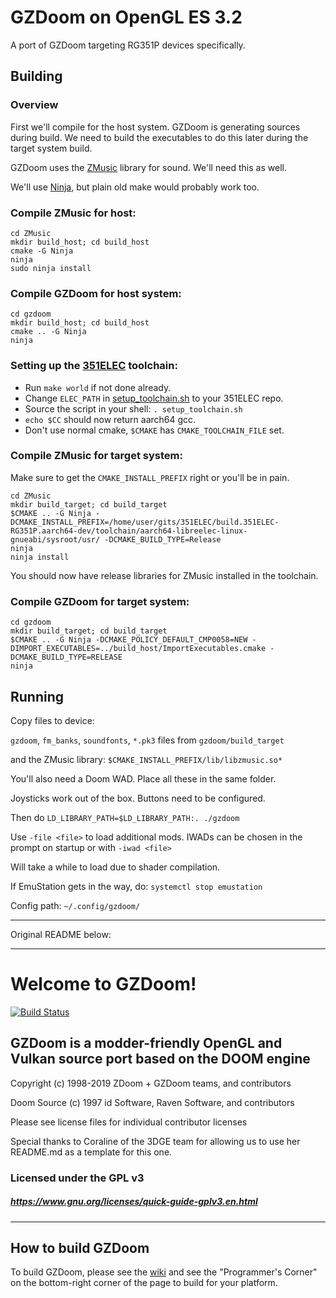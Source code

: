 # GZDoom on OpenGL ES 3.2

A port of GZDoom targeting RG351P devices specifically.

## Building
### Overview

First we'll compile for the host system. GZDoom is generating sources during build. We need to build the executables to do this later during the target system build.

GZDoom uses the [ZMusic](https://github.com/coelckers/ZMusic) library for sound. We'll need this as well.

We'll use [Ninja](https://ninja-build.org/), but plain old make would probably work too.

### Compile ZMusic for host:

```
cd ZMusic
mkdir build_host; cd build_host
cmake -G Ninja
ninja
sudo ninja install
```


### Compile GZDoom for **host** system:

```
cd gzdoom
mkdir build_host; cd build_host
cmake .. -G Ninja
ninja
```
### Setting up the [351ELEC](https://github.com/fewtarius/351ELEC) toolchain:

* Run `make world` if not done already.
* Change `ELEC_PATH` in [setup_toolchain.sh](setup_toolchain.sh) to your 351ELEC repo.
* Source the script in your shell: `. setup_toolchain.sh`
* `echo $CC` should now return aarch64 gcc.
* Don't use normal cmake, `$CMAKE` has `CMAKE_TOOLCHAIN_FILE` set.


### Compile ZMusic for target system:

Make sure to get the `CMAKE_INSTALL_PREFIX` right or you'll be in pain.

```
cd ZMusic
mkdir build_target; cd build_target
$CMAKE .. -G Ninja -DCMAKE_INSTALL_PREFIX=/home/user/gits/351ELEC/build.351ELEC-RG351P.aarch64-dev/toolchain/aarch64-libreelec-linux-gnueabi/sysroot/usr/ -DCMAKE_BUILD_TYPE=Release
ninja
ninja install
```

You should now have release libraries for ZMusic installed in the toolchain.

### Compile GZDoom for target system:


```
cd gzdoom
mkdir build_target; cd build_target
$CMAKE .. -G Ninja -DCMAKE_POLICY_DEFAULT_CMP0058=NEW -DIMPORT_EXECUTABLES=../build_host/ImportExecutables.cmake -DCMAKE_BUILD_TYPE=RELEASE
ninja
```


## Running

Copy files to device:

`gzdoom`, `fm_banks`, `soundfonts`, `*.pk3` files from `gzdoom/build_target`

and the ZMusic library: `$CMAKE_INSTALL_PREFIX/lib/libzmusic.so*`

You'll also need a Doom WAD. Place all these in the same folder.

Joysticks work out of the box. Buttons need to be configured.

Then do `LD_LIBRARY_PATH=$LD_LIBRARY_PATH:. ./gzdoom`

Use `-file <file>` to load additional mods. IWADs can be chosen in the prompt on startup or with `-iwad <file>`

Will take a while to load due to shader compilation.

If EmuStation gets in the way, do: `systemctl stop emustation`

Config path: `~/.config/gzdoom/`


---

Original README below:

---

# Welcome to GZDoom!

[![Build Status](https://github.com/coelckers/gzdoom/workflows/Continuous%20Integration/badge.svg)](https://github.com/coelckers/gzdoom/actions?query=workflow%3A%22Continuous+Integration%22)

## GZDoom is a modder-friendly OpenGL and Vulkan source port based on the DOOM engine

Copyright (c) 1998-2019 ZDoom + GZDoom teams, and contributors

Doom Source (c) 1997 id Software, Raven Software, and contributors

Please see license files for individual contributor licenses

Special thanks to Coraline of the 3DGE team for allowing us to use her README.md as a template for this one.

### Licensed under the GPL v3
##### https://www.gnu.org/licenses/quick-guide-gplv3.en.html
---

## How to build GZDoom

To build GZDoom, please see the [wiki](https://zdoom.org/wiki/) and see the "Programmer's Corner" on the bottom-right corner of the page to build for your platform.

